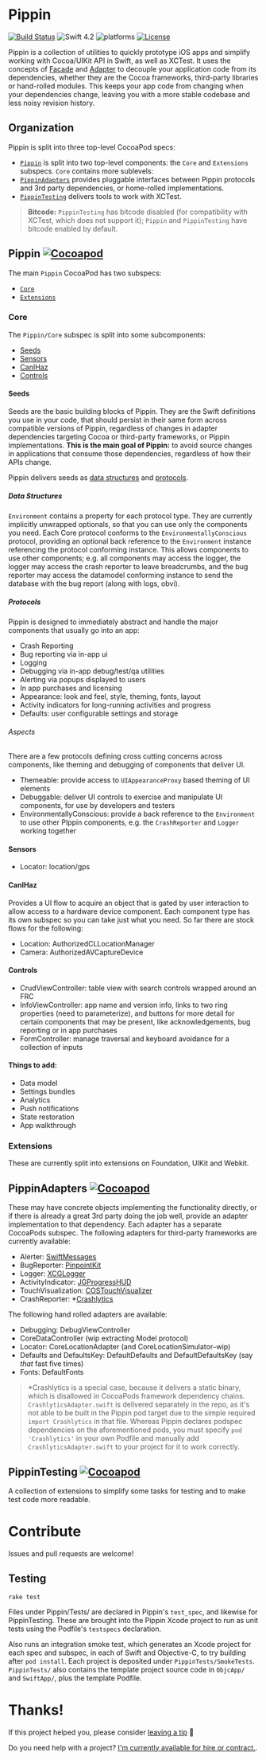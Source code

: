 # Pippin

[![Build Status](https://travis-ci.org/TwoRingSoft/Pippin.svg?branch=master)](https://travis-ci.org/TwoRingSoft/Pippin)
![Swift 4.2](https://img.shields.io/badge/Swift-4.2-orange.svg)
![platforms](https://img.shields.io/badge/platforms-iOS-lightgrey.svg)
[![License](https://img.shields.io/badge/license-MIT-blue.svg?style=flat)](http://mit-license.org)

Pippin is a collection of utilities to quickly prototype iOS apps and simplify working with Cocoa/UIKit API in Swift, as well as XCTest. It uses the concepts of [Facade](https://en.wikipedia.org/wiki/Facade_pattern) and [Adapter](https://en.wikipedia.org/wiki/Adapter_pattern) to decouple your application code from its dependencies, whether they are the Cocoa frameworks, third-party libraries or hand-rolled modules. This keeps your app code from changing when your dependencies change, leaving you with a more stable codebase and less noisy revision history.

## Organization

Pippin is split into three top-level CocoaPod specs:

- [`Pippin`](#pippin) is split into two top-level components: the `Core` and `Extensions` subspecs. `Core` contains more sublevels: 
- [`PippinAdapters`](#pippinadapters) provides pluggable interfaces between Pippin protocols and 3rd party dependencies, or home-rolled implementations. 
- [`PippinTesting`](#pippintesting) delivers tools to work with XCTest.

> **Bitcode:** `PippinTesting` has bitcode disabled (for compatibility with XCTest, which does not support it); `Pippin` and `PippinTesting` have bitcode enabled by default. 

## Pippin [![Cocoapod](http://img.shields.io/cocoapods/v/Pippin.svg?style=flat)](http://cocoapods.org/pods/Pippin)

The main `Pippin` CocoaPod has two subspecs:

- [`Core`](#core)
- [`Extensions`](#Extensions)

### Core

The `Pippin/Core` subspec is split into some subcomponents:

- [Seeds](#seeds)
- [Sensors](#sensors)
- [CanIHaz](#canihaz)
- [Controls](#controls)

#### Seeds

Seeds are the basic building blocks of Pippin. They are the Swift definitions you use in your code, that should persist in their same form across compatible versions of Pippin, regardless of changes in adapter dependencies targeting Cocoa or third-party frameworks, or Pippin implementations. **This is the main goal of Pippin:** to avoid source changes in applications that consume those dependencies, regardless of how their APIs change.

Pippin delivers seeds as [data structures](#data-structures) and [protocols](#protocols).

##### Data Structures

`Environment` contains a property for each protocol type. They are currently implicitly unwrapped optionals, so that you can use only the components you need. Each Core protocol conforms to the `EnvironmentallyConscious` protocol, providing an optional back reference to the `Environment` instance referencing the protocol conforming instance. This allows components to use other components; e.g. all components may access the logger, the logger may access the crash reporter to leave breadcrumbs, and the bug reporter may access the datamodel conforming instance to send the database with the bug report (along with logs, obvi).

##### Protocols

Pippin is designed to immediately abstract and handle the major components that usually go into an app: 

- Crash Reporting
- Bug reporting via in-app ui
- Logging
- Debugging via in-app debug/test/qa utilities
- Alerting via popups displayed to users
- In app purchases and licensing
- Appearance: look and feel, style, theming, fonts, layout
- Activity indicators for long-running activities and progress
- Defaults: user configurable settings and storage

###### Aspects

There are a few protocols defining cross cutting concerns across components, like theming and debugging of components that deliver UI.

- Themeable: provide access to `UIAppearanceProxy` based theming of UI elements
- Debuggable: deliver UI controls to exercise and manipulate UI components, for use by developers and testers
- EnvironmentallyConscious: provide a back reference to the `Environment` to use other PIppin components, e.g. the `CrashReporter` and `Logger` working together

#### Sensors

- Locator: location/gps

#### CanIHaz

Provides a UI flow to acquire an object that is gated by user interaction to allow access to a hardware device component. Each component type has its own subspec so you can take just what you need. So far there are stock flows for the following: 

- Location: AuthorizedCLLocationManager
- Camera: AuthorizedAVCaptureDevice

#### Controls

- CrudViewController: table view with search controls wrapped around an FRC
- InfoViewController: app name and version info, links to two ring properties (need to parameterize), and buttons for more detail for certain components that may be present, like acknowledgements, bug reporting or in app purchases
- FormController: manage traversal and keyboard avoidance for a collection of inputs

#### Things to add:

- Data model
- Settings bundles
- Analytics
- Push notifications
- State restoration
- App walkthrough

### Extensions

These are currently split into extensions on Foundation, UIKit and Webkit.

## PippinAdapters [![Cocoapod](http://img.shields.io/cocoapods/v/PippinAdapters.svg?style=flat)](http://cocoapods.org/pods/PippinAdapters)

These may have concrete objects implementing the functionality directly, or if there is already a great 3rd party doing the job well, provide an adapter implementation to that dependency. Each adapter has a separate CocoaPods subspec. The following adapters for third-party frameworks are currently available:

- Alerter: [SwiftMessages](https://github.com/SwiftKickMobile/SwiftMessages)
- BugReporter: [PinpointKit](https://github.com/Lickability/PinpointKit)
- Logger: [XCGLogger](https://github.com/DaveWoodCom/XCGLogger)
- ActivityIndicator: [JGProgressHUD](https://github.com/JonasGessner/JGProgressHUD)
- TouchVisualization: [COSTouchVisualizer](https://github.com/conopsys/COSTouchVisualizer)
- CrashReporter: *[Crashlytics](https://fabric.io)

The following hand rolled adapters are available:

- Debugging: DebugViewController 
- CoreDataController (wip extracting Model protocol)
- Locator: CoreLocationAdapter (and CoreLocationSimulator–wip)
- Defaults and DefaultsKey: DefaultDefaults and DefaultDefaultsKey (say _that_ fast five times)
- Fonts: DefaultFonts 

> *Crashlytics is a special case, because it delivers a static binary, which is disallowed in CocoaPods framework dependency chains. `CrashlyticsAdapter.swift` is delivered separately in the repo, as it's not able to be built in the Pippin pod target due to the simple required `import Crashlytics` in that file. Whereas Pippin declares podspec dependencies on the aforementioned pods, you must specify `pod 'Crashlytics'` in your own Podfile and manually add `CrashlyticsAdapter.swift` to your project for it to work correctly.

## PippinTesting [![Cocoapod](http://img.shields.io/cocoapods/v/PippinTesting.svg?style=flat)](http://cocoapods.org/pods/PippinTesting)

A collection of extensions to simplify some tasks for testing and to make test code more readable.

# Contribute

Issues and pull requests are welcome! 

## Testing

`rake test`

Files under Pippin/Tests/ are declared in Pippin's `test_spec`, and likewise for PippinTesting. These are brought into the Pippin Xcode project to run as unit tests using the Podfile's `testspecs` declaration.

Also runs an integration smoke test, which generates an Xcode project for each spec and subspec, in each of Swift and Objective-C, to try building after `pod install`. Each project is deposited under `PippinTests/SmokeTests`. `PippinTests/` also contains the template project source code in `ObjcApp/` and `SwiftApp/`, plus the template Podfile.

# Thanks!

If this project helped you, please consider <a href="https://www.paypal.me/armcknight">leaving a tip</a> 🤗

Do you need help with a project? [I'm currently available for hire or contract.](http://tworingsoft.com/contracts).
